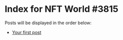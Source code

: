 # Index for NFT World #3815
Posts will be displayed in the order below:

- [Your first post](./001-first.md)

